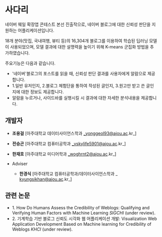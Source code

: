 # 사다리

네이버 웨일 확장앱 콘테스트 본선 진출작으로, 네이버 블로그에 대한 신뢰성 판단을 지원하는 어플리케이션입니다.

18개 분야(맛집, 국내여행, 뷰티 등)의 16,304개 블로그를 이용하여 학습된 딥러닝 모델이 사용되었으며, 모델 결과에 대한 설명력을 높이기 위해
K-means 군집화 방법을 추가하였습니다.

주요기능은 다음과 같습니다.

 * '네이버'블로그의 포스트를 읽을 때, 신뢰성 판단 결과를 사용자에게 알람으로 제공합니다.
 * 1.일반 유저인지, 2.블로그 체험단을 통하여 작성된 글인지, 3.원고만 받고 쓴 글인지에 대한 정보도 제공합니다. 
 * 알람을 누르거나, 사이드바를 실행시킬 시 결과에 대한 자세한 분석내용을 제공합니다.


## 개발자

*	__조용걸__ [아주대학교 데이터사이언스학과  _yonggeol93@ajou.ac.kr_]
* __전승곤__ [아주대학교 컴퓨터공학과  _vskylife5901@ajou.ac.kr_] 
* __한재호__ [아주대학교 미디어학과  _woghrnt2@ajou.ac.kr_]

*	Adviser 
    *	__한경식__ [아주대학교 컴퓨터공학과/데이터사이언스학과 _ kyungsikhan@ajou.ac.kr_]


## 관련 논문

*	1\. How Do Humans Assess the Credibility of Weblogs: Qualifying and Verifying Human Factors with Machine Learning _SIGCHI_ (under review).
*	2\. 기계학습 기반 블로그 신뢰도 시각화 웹 어플리케이션 개발: Visualization Web Application Development Based on Machine learning for Credibility of Weblogs _KHCI_ (under review).

